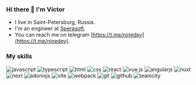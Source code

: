 ### Hi there 👋 I'm Victor

- I live in Saint-Petersburg, Russia.
- I'm an engineer at [Sperasoft](https://sperasoft.com/).
- You can reach me on telegram [https://t.me/ninedev](https://t.me/ninedev).

### My skills

![javascript](https://img.shields.io/badge/javascript%20-%23323330.svg?&style=for-the-badge&logo=javascript&logoColor=%23F7DF1E) ![typescript](https://img.shields.io/badge/typescript%20-%231572B6.svg?&style=for-the-badge&logo=typescript&logoColor=white&color=3178C6) ![html](https://img.shields.io/badge/html%20-%23E34F26.svg?&style=for-the-badge&logo=html5&logoColor=white) ![css](https://img.shields.io/badge/css%20-%231572B6.svg?&style=for-the-badge&logo=css3&logoColor=white) ![react](https://img.shields.io/badge/react%20-%231572B6.svg?&style=for-the-badge&logo=react&logoColor=white&color=61DAFB) ![vue.js](https://img.shields.io/badge/vuejs%20-%2335495e.svg?&style=for-the-badge&logo=vue.js&logoColor=%234FC08D) ![angularjs](https://img.shields.io/badge/angularjs%20-%231572B6.svg?&style=for-the-badge&logo=angularjs&logoColor=white&color=E23237) ![nuxt](https://img.shields.io/badge/nuxt%20-%231572B6.svg?&style=for-the-badge&logo=nuxtdotjs&logoColor=white&color=00DC82) ![next](https://img.shields.io/badge/next%20-%231572B6.svg?&style=for-the-badge&logo=nextdotjs&logoColor=white&color=black) ![adonisjs](https://img.shields.io/badge/adonisjs%20-%231572B6.svg?&style=for-the-badge&logo=adonisjs&logoColor=white&color=220052) ![vite](https://img.shields.io/badge/vite%20-%231572B6.svg?&style=for-the-badge&logo=vite&logoColor=white&color=646CFF) ![webpack](https://img.shields.io/badge/webpack%20-%238DD6F9.svg?&style=for-the-badge&logo=webpack&logoColor=black) ![git](https://img.shields.io/badge/git%20-%23F05033.svg?&style=for-the-badge&logo=git&logoColor=white) ![github](https://img.shields.io/badge/github%20actions%20-%232671E5.svg?&style=for-the-badge&logo=github%20actions&logoColor=white) ![teamcity](https://img.shields.io/badge/teamcity%20-%231572B6.svg?&style=for-the-badge&logo=teamcity&logoColor=white&color=000000) 
